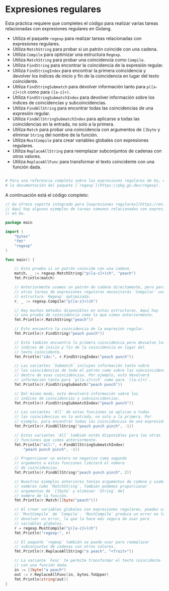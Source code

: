 # Expresiones regulares

Esta práctica requiere que completes el código para realizar varias tareas relacionadas con expresiones regulares en Golang.

- Utiliza el paquete `regexp` para realizar tareas relacionadas con expresiones regulares.
- Utiliza `MatchString` para probar si un patrón coincide con una cadena.
- Utiliza `Compile` para optimizar una estructura `Regexp`.
- Utiliza `MatchString` para probar una coincidencia como `Compile`.
- Utiliza `FindString` para encontrar la coincidencia de la expresión regular.
- Utiliza `FindStringIndex` para encontrar la primera coincidencia y devolver los índices de inicio y fin de la coincidencia en lugar del texto coincidente.
- Utiliza `FindStringSubmatch` para devolver información tanto para `p([a-z]+)ch` como para `([a-z]+)`.
- Utiliza `FindStringSubmatchIndex` para devolver información sobre los índices de coincidencias y subcoincidencias.
- Utiliza `FindAllString` para encontrar todas las coincidencias de una expresión regular.
- Utiliza `FindAllStringSubmatchIndex` para aplicarse a todas las coincidencias en la entrada, no solo a la primera.
- Utiliza `Match` para probar una coincidencia con argumentos de `[]byte` y eliminar `String` del nombre de la función.
- Utiliza `MustCompile` para crear variables globales con expresiones regulares.
- Utiliza `ReplaceAllString` para reemplazar subconjuntos de cadenas con otros valores.
- Utiliza `ReplaceAllFunc` para transformar el texto coincidente con una función dada.

```sh

# Para una referencia completa sobre las expresiones regulares de Go, consulte
# la documentación del paquete [`regexp`](https://pkg.go.dev/regexp).
```

A continuación está el código completo:

```go
// Go ofrece soporte integrado para [expresiones regulares](https://en.wikipedia.org/wiki/Regular_expression).
// Aquí hay algunos ejemplos de tareas comunes relacionadas con expresiones regulares
// en Go.

package main

import (
	"bytes"
	"fmt"
	"regexp"
)

func main() {

	// Esto prueba si un patrón coincide con una cadena.
	match, _ := regexp.MatchString("p([a-z]+)ch", "peach")
	fmt.Println(match)

	// Anteriormente usamos un patrón de cadena directamente, pero para
	// otras tareas de expresiones regulares necesitarás `Compilar` una
	// estructura `Regexp` optimizada.
	r, _ := regexp.Compile("p([a-z]+)ch")

	// Hay muchos métodos disponibles en estas estructuras. Aquí hay
	// una prueba de coincidencia como la que vimos anteriormente.
	fmt.Println(r.MatchString("peach"))

	// Esto encuentra la coincidencia de la expresión regular.
	fmt.Println(r.FindString("peach punch"))

	// Esto también encuentra la primera coincidencia pero devuelve los
	// índices de inicio y fin de la coincidencia en lugar del
	// texto coincidente.
	fmt.Println("idx:", r.FindStringIndex("peach punch"))

	// Las variantes `Submatch` incluyen información tanto sobre
	// las coincidencias de todo el patrón como sobre las subcoincidencias
	// dentro de esas coincidencias. Por ejemplo, esto devolverá
	// información tanto para `p([a-z]+)ch` como para `([a-z]+)`.
	fmt.Println(r.FindStringSubmatch("peach punch"))

	// Del mismo modo, esto devolverá información sobre los
	// índices de coincidencias y subcoincidencias.
	fmt.Println(r.FindStringSubmatchIndex("peach punch"))

	// Las variantes `All` de estas funciones se aplican a todas
	// las coincidencias en la entrada, no solo a la primera. Por
	// ejemplo, para encontrar todas las coincidencias de una expresión regular.
	fmt.Println(r.FindAllString("peach punch pinch", -1))

	// Estas variantes `All` también están disponibles para las otras
	// funciones que vimos anteriormente.
	fmt.Println("all:", r.FindAllStringSubmatchIndex(
		"peach punch pinch", -1))

	// Proporcionar un entero no negativo como segundo
	// argumento a estas funciones limitará el número
	// de coincidencias.
	fmt.Println(r.FindAllString("peach punch pinch", 2))

	// Nuestros ejemplos anteriores tenían argumentos de cadena y usaban
	// nombres como `MatchString`. También podemos proporcionar
	// argumentos de `[]byte` y eliminar `String` del
	// nombre de la función.
	fmt.Println(r.Match([]byte("peach")))

	// Al crear variables globales con expresiones regulares, puedes usar la variación
	// `MustCompile` de `Compile`. `MustCompile` produce un error en lugar de
	// devolver un error, lo que la hace más segura de usar para
	// variables globales.
	r = regexp.MustCompile("p([a-z]+)ch")
	fmt.Println("regexp:", r)

	// El paquete `regexp` también se puede usar para reemplazar
	// subconjuntos de cadenas con otros valores.
	fmt.Println(r.ReplaceAllString("a peach", "<fruit>"))

	// La variante `Func` te permite transformar el texto coincidente
	// con una función dada.
	in := []byte("a peach")
	out := r.ReplaceAllFunc(in, bytes.ToUpper)
	fmt.Println(string(out))
}

```
